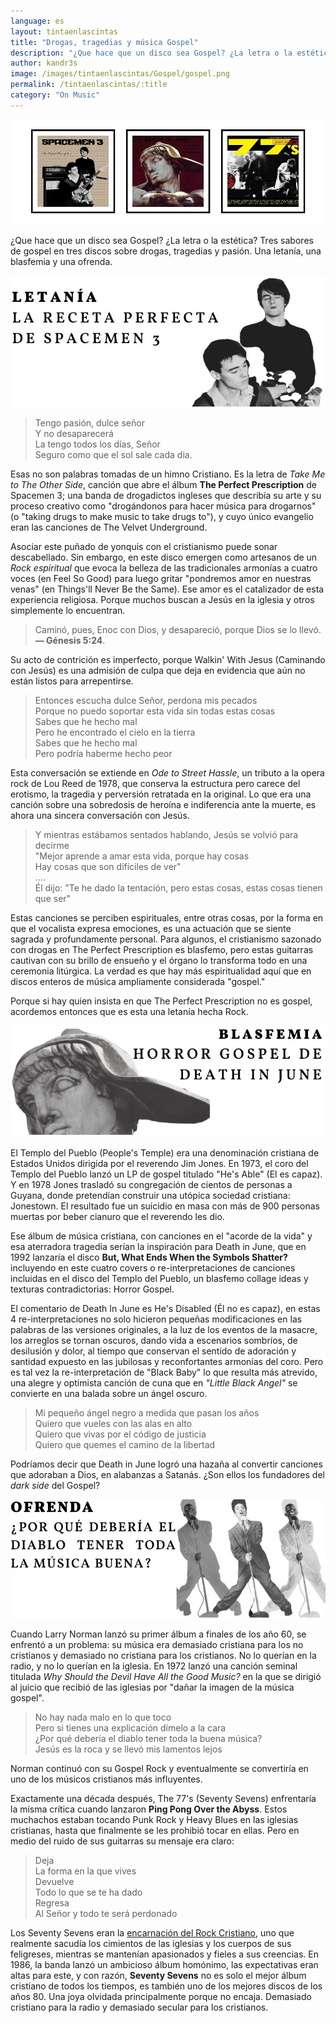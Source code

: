 ```yaml
---
language: es
layout: tintaenlascintas
title: "Drogas, tragedias y música Gospel"
description: "¿Que hace que un disco sea Gospel? ¿La letra o la estética? Tres sabores de gospel en tres discos sobre drogas, tragedias y pasión."
author: kandr3s
image: /images/tintaenlascintas/Gospel/gospel.png
permalink: /tintaenlascintas/:title
category: "On Music"
---
```


![Drogas, tragedias y música gospel](/images/tintaenlascintas/Gospel/gospel.jpg)


¿Que hace que un disco sea Gospel? ¿La letra o la estética? Tres sabores de gospel en tres discos sobre drogas, tragedias y pasión. Una letanía, una blasfemia y una ofrenda. 

![La receta perfecta de Spacemen 3](/images/tintaenlascintas/Gospel/no-gospel1.jpg)

> Tengo pasión, dulce señor  
> Y no desaparecerá  
> La tengo todos los días, Señor  
> Seguro como que el sol sale cada dia.


Esas no son palabras tomadas de un himno Cristiano. Es la letra de _Take Me to The Other Side_, canción que abre el álbum **The Perfect Prescription** de Spacemen 3; una banda de drogadictos ingleses que describía su arte y su proceso creativo como "drogándonos para hacer música para drogarnos" (o "taking drugs to make music to take drugs to"), y cuyo único evangelio eran las canciones de The Velvet Underground.

Asociar este puñado de yonquis con el cristianismo puede sonar descabellado. Sin embargo, en este disco emergen como artesanos de un _Rock espiritual_ que evoca la belleza de las tradicionales armonías a cuatro voces (en Feel So Good) para luego gritar "pondremos amor en nuestras venas" (en Things'll Never Be the Same). Ese amor es el catalizador de esta experiencia religiosa. Porque muchos buscan a Jesús en la iglesia y otros simplemente lo encuentran.

> Caminó, pues, Enoc con Dios, y desapareció, porque Dios se lo llevó.  
> **— Génesis 5:24**.

Su acto de contrición es imperfecto, porque Walkin' With Jesus (Caminando con Jesús) es una admisión de culpa que deja en evidencia que aún no están listos para arrepentirse.

> Entonces escucha dulce Señor, perdona mis pecados  
> Porque no puedo soportar esta vida sin todas estas cosas  
> Sabes que he hecho mal  
> Pero he encontrado el cielo en la tierra  
> Sabes que he hecho mal  
> Pero podría haberme hecho peor

Esta conversación se extiende en _Ode to Street Hassle_, un tributo a la opera rock de Lou Reed de 1978, que conserva la estructura pero carece del erotismo, la tragedia y perversión retratada en la original. Lo que era una canción sobre una sobredosis de heroína e indiferencia ante la muerte, es ahora una sincera conversación con Jesús.

> Y mientras estábamos sentados hablando, Jesús se volvió para decirme  
> "Mejor aprende a amar esta vida, porque hay cosas  
> Hay cosas que son difíciles de ver"  
> ....  
> Él dijo: "Te he dado la tentación, pero estas cosas, estas cosas tienen que ser"

Estas canciones se perciben espirituales, entre otras cosas, por la forma en que el vocalista expresa emociones, es una actuación que se siente sagrada y profundamente personal. Para algunos, el cristianismo sazonado con drogas en The Perfect Prescription es blasfemo, pero estas guitarras cautivan con su brillo de ensueño y el órgano lo transforma todo en una ceremonia litúrgica. La verdad es que hay más espiritualidad aquí que en discos enteros de música ampliamente considerada "gospel."

Porque si hay quien insista en que The Perfect Prescription no es gospel, acordemos entonces que es esta una letanía hecha Rock.

![Horror Gospel de Death in June](/images/tintaenlascintas/Gospel/no-gospel2.jpg)

El Templo del Pueblo (People's Temple) era una denominación cristiana de Estados Unidos dirigida por el reverendo Jim Jones. En 1973, el coro del Templo del Pueblo lanzó un LP de gospel titulado "He's Able" (El es capaz). Y en 1978 Jones trasladó su congregación de cientos de personas a Guyana, donde pretendían construir una utópica sociedad cristiana: Jonestown. El resultado fue un suicidio en masa con más de 900 personas muertas por beber cianuro que el reverendo les dio.

Ese álbum de música cristiana, con canciones en el "acorde de la vida" y esa aterradora tragedia serían la inspiración para Death in June, que en 1992 lanzaría el disco **But, What Ends When the Symbols Shatter?** incluyendo en este cuatro covers o re-interpretaciones de canciones incluidas en el disco del Templo del Pueblo, un blasfemo collage ideas y texturas contradictorias: Horror Gospel.

El comentario de Death In June es He's Disabled (Él no es capaz), en estas 4 re-interpretaciones no solo hicieron pequeñas modificaciones en las palabras de las versiones originales, a la luz de los eventos de la masacre, los arreglos se tornan oscuros, dando vida a escenarios sombríos, de desilusión y dolor, al tiempo que conservan el sentido de adoración y santidad expuesto en las jubilosas y reconfortantes armonías del coro. Pero es tal vez la re-interpretación de "Black Baby" lo que resulta más atrevido, una alegre y optimista canción de cuna que en _"Little Black Angel"_ se convierte en una balada sobre un ángel oscuro.

> Mi pequeño ángel negro a medida que pasan los años  
> Quiero que vueles con las alas en alto  
> Quiero que vivas por el código de justicia  
> Quiero que quemes el camino de la libertad

Podríamos decir que Death in June logró una hazaña al convertir canciones que adoraban a Dios, en alabanzas a Satanás. ¿Son ellos los fundadores del _dark side_ del Gospel?

![Una ofrenda de The 77's](/images/tintaenlascintas/Gospel/no-gospel3.jpg)

Cuando Larry Norman lanzó su primer álbum a finales de los año 60, se enfrentó a un problema: su música era demasiado cristiana para los no cristianos y demasiado no cristiana para los cristianos. No lo querían en la radio, y no lo querían en la iglesia. En 1972 lanzó una canción seminal titulada _Why Should the Devil Have All the Good Music?_ en la que se dirigió al juicio que recibió de las iglesias por "dañar la imagen de la música gospel".

> No hay nada malo en lo que toco  
> Pero si tienes una explicación dímelo a la cara  
> ¿Por qué debería el diablo tener toda la buena música?  
> Jesús es la roca y se llevó mis lamentos lejos

Norman continuó con su Gospel Rock y eventualmente se convertiría en uno de los músicos cristianos más influyentes.

Exactamente una década después, The 77's (Seventy Sevens) enfrentaría la misma crítica cuando lanzaron **Ping Pong Over the Abyss**. Estos muchachos estaban tocando Punk Rock y Heavy Blues en las iglesias cristianas, hasta que finalmente se les prohibió tocar en ellas. Pero en medio del ruido de sus guitarras su mensaje era claro:

> Deja  
> La forma en la que vives  
> Devuelve  
> Todo lo que se te ha dado  
> Regresa  
> Al Señor y todo te será perdonado

Los Seventy Sevens eran la [encarnación del Rock Cristiano](https://www.youtube.com/watch?v=kl7Aov_tOpA), uno que realmente sacudía los cimientos de las iglesias y los cuerpos de sus feligreses, mientras se mantenían apasionados y fieles a sus creencias. En 1986, la banda lanzó un ambicioso álbum homónimo, las expectativas eran altas para este, y con razón, **Seventy Sevens** no es solo el mejor álbum cristiano de todos los tiempos, es también uno de los mejores discos de los años 80. Una joya olvidada principalmente porque no encaja. Demasiado cristiano para la radio y demasiado secular para los cristianos.